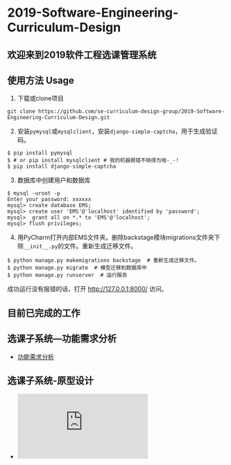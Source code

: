    # 2019-Software-Engineering-Curriculum-Design

   ## 欢迎来到2019软件工程选课管理系统

   ## 使用方法 Usage

   1. 下载或clone项目
   ```
   git clone https://github.com/se-curriculum-design-group/2019-Software-Engineering-Curriculum-Design.git
   ```
   2. 安装`pymysql`或`mysqlclient`，安装`django-simple-captcha`，用于生成验证码。
   ```
   $ pip install pymysql
   $ # or pip install mysqlclient # 我的机器报错不晓得为啥-_-!
   $ pip install django-simple-captcha
   ```
   3. 数据库中创建用户和数据库
   ```
   $ mysql -uroot -p
   Enter your password: xxxxxx
   mysql> create database EMS;
   mysql> create user 'EMS'@'localhost' identified by 'password';
   mysql>  grant all on *.* to 'EMS'@'localhost';
   mysql> flush privileges;
   ```
   4. 用PyCharm打开内部EMS文件夹。删除backstage模块migrations文件夹下除`__init__.py`的文件。重新生成迁移文件。
   ```
   $ python manage.py makemigrations backstage  # 重新生成迁移文件。
   $ python manage.py migrate  # 模型迁移到数据库中
   $ python manage.py runserver  # 运行服务
   ```
   成功运行没有报错的话，打开 http://127.0.0.1:8000/ 访问。

   ## 目前已完成的工作

   ## 选课子系统—功能需求分析
   - [功能需求分析](https://github.com/Messiahhhh/2019-Software-Engineering-Curriculum-Design--/blob/New_Master/EMS/courseSelection%E9%80%89%E8%AF%BE%E5%AD%90%E7%B3%BB%E7%BB%9F-%E5%8A%9F%E8%83%BD%E9%9C%80%E6%B1%82%E5%88%86%E6%9E%90.md)

   ## 选课子系统-原型设计
   - ![原型设计](https://github.com/Messiahhhh/2019-Software-Engineering-Curriculum-Design--/blob/New_Master/EMS/courseSelection%E9%80%89%E8%AF%BE%E5%AD%90%E7%B3%BB%E7%BB%9F%E5%8E%9F%E5%9E%8B%E8%AE%BE%E8%AE%A1.md)
